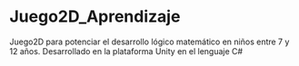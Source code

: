 # Juego2D_Aprendizaje
Juego2D para potenciar el desarrollo lógico matemático en niños entre 7 y 12 años. Desarrollado en la plataforma Unity en el lenguaje C#
